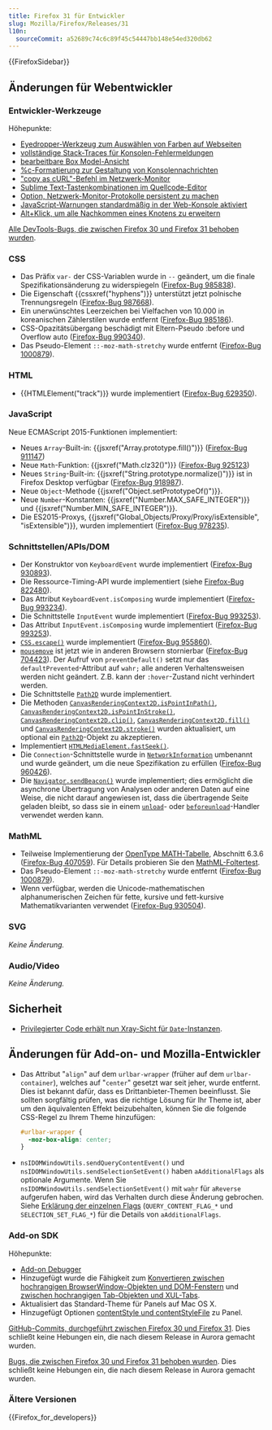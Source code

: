 ```yaml
---
title: Firefox 31 für Entwickler
slug: Mozilla/Firefox/Releases/31
l10n:
  sourceCommit: a52689c74c6c89f45c54447bb148e54ed320db62
---
```


{{FirefoxSidebar}}

## Änderungen für Webentwickler

### Entwickler-Werkzeuge

Höhepunkte:

- [Eyedropper-Werkzeug zum Auswählen von Farben auf Webseiten](https://firefox-source-docs.mozilla.org/devtools-user/eyedropper/index.html)
- [vollständige Stack-Traces für Konsolen-Fehlermeldungen](https://firefox-source-docs.mozilla.org/devtools-user/web_console/console_messages/index.html)
- [bearbeitbare Box Model-Ansicht](https://firefox-source-docs.mozilla.org/devtools-user/page_inspector/how_to/examine_and_edit_the_box_model/index.html)
- [%c-Formatierung zur Gestaltung von Konsolennachrichten](https://firefox-source-docs.mozilla.org/devtools-user/web_console/console_messages/index.html)
- ["copy as cURL"-Befehl im Netzwerk-Monitor](https://firefox-source-docs.mozilla.org/devtools-user/network_monitor/index.html#copy-as-curl)
- [Sublime Text-Tastenkombinationen im Quellcode-Editor](https://firefox-source-docs.mozilla.org/devtools-user/keyboard_shortcuts/index.html#source-editor)
- [Option, Netzwerk-Monitor-Protokolle persistent zu machen](https://firefox-source-docs.mozilla.org/devtools-user/network_monitor/index.html#network-request-list)
- [JavaScript-Warnungen standardmäßig in der Web-Konsole aktiviert](https://firefox-source-docs.mozilla.org/devtools-user/web_console/index.html#javascript-errors-and-warnings)
- [Alt+Klick, um alle Nachkommen eines Knotens zu erweitern](https://firefox-source-docs.mozilla.org/devtools-user/page_inspector/ui_tour/index.html#page-inspector-ui-tour-html-pane)

[Alle DevTools-Bugs, die zwischen Firefox 30 und Firefox 31 behoben wurden](https://bugzilla.mozilla.org/buglist.cgi?resolution=FIXED&classification=Client%20Software&chfieldto=2014-04-28&chfield=resolution&query_format=advanced&chfieldfrom=2014-03-17&chfieldvalue=FIXED&bug_status=RESOLVED&bug_status=VERIFIED&component=Developer%20Tools&component=Developer%20Tools%3A%203D%20View&component=Developer%20Tools%3A%20App%20Manager&component=Developer%20Tools%3A%20Canvas%20Debugger&component=Developer%20Tools%3A%20Console&component=Developer%20Tools%3A%20Debugger&component=Developer%20Tools%3A%20Framework&component=Developer%20Tools%3A%20Graphic%20Commandline%20and%20Toolbar&component=Developer%20Tools%3A%20Inspector&component=Developer%20Tools%3A%20Memory&component=Developer%20Tools%3A%20Netmonitor&component=Developer%20Tools%3A%20Object%20Inspector&component=Developer%20Tools%3A%20Profiler&component=Developer%20Tools%3A%20Responsive%20Mode&component=Developer%20Tools%3A%20Scratchpad&component=Developer%20Tools%3A%20Source%20Editor&component=Developer%20Tools%3A%20Style%20Editor&component=Developer%20Tools%3A%20User%20Stories&component=Developer%20Tools%3A%20WebGL%20Shader%20Editor&product=Firefox&list_id=10022921).

### CSS

- Das Präfix `var-` der CSS-Variablen wurde in `--` geändert, um die finale Spezifikationsänderung zu widerspiegeln ([Firefox-Bug 985838](https://bugzil.la/985838)).
- Die Eigenschaft {{cssxref("hyphens")}} unterstützt jetzt polnische Trennungsregeln ([Firefox-Bug 987668](https://bugzil.la/987668)).
- Ein unerwünschtes Leerzeichen bei Vielfachen von 10.000 in koreanischen Zählerstilen wurde entfernt ([Firefox-Bug 985186](https://bugzil.la/985186)).
- CSS-Opazitätsübergang beschädigt mit Eltern-Pseudo :before und Overflow auto ([Firefox-Bug 990340](https://bugzil.la/990340)).
- Das Pseudo-Element `::-moz-math-stretchy` wurde entfernt ([Firefox-Bug 1000879](https://bugzil.la/1000879)).

### HTML

- {{HTMLElement("track")}} wurde implementiert ([Firefox-Bug 629350](https://bugzil.la/629350)).

### JavaScript

Neue ECMAScript 2015-Funktionen implementiert:

- Neues `Array`-Built-in: {{jsxref("Array.prototype.fill()")}} ([Firefox-Bug 911147](https://bugzil.la/911147))
- Neue `Math`-Funktion: {{jsxref("Math.clz32()")}} ([Firefox-Bug 925123](https://bugzil.la/925123))
- Neues `String`-Built-in: {{jsxref("String.prototype.normalize()")}} ist in Firefox Desktop verfügbar ([Firefox-Bug 918987](https://bugzil.la/918987)).
- Neue `Object`-Methode {{jsxref("Object.setPrototypeOf()")}}.
- Neue `Number`-Konstanten: {{jsxref("Number.MAX_SAFE_INTEGER")}} und {{jsxref("Number.MIN_SAFE_INTEGER")}}.
- Die ES2015-Proxys, {{jsxref("Global_Objects/Proxy/Proxy/isExtensible", "isExtensible")}}, wurden implementiert ([Firefox-Bug 978235](https://bugzil.la/978235)).

### Schnittstellen/APIs/DOM

- Der Konstruktor von `KeyboardEvent` wurde implementiert ([Firefox-Bug 930893](https://bugzil.la/930893)).
- Die Ressource-Timing-API wurde implementiert (siehe [Firefox-Bug 822480](https://bugzil.la/822480)).
- Das Attribut `KeyboardEvent.isComposing` wurde implementiert ([Firefox-Bug 993234](https://bugzil.la/993234)).
- Die Schnittstelle `InputEvent` wurde implementiert ([Firefox-Bug 993253](https://bugzil.la/993253)).
- Das Attribut `InputEvent.isComposing` wurde implementiert ([Firefox-Bug 993253](https://bugzil.la/993253)).
- [`CSS.escape()`](/de/docs/Web/API/CSS/escape_static) wurde implementiert ([Firefox-Bug 955860](https://bugzil.la/955860)).
- [`mousemove`](/de/docs/Web/API/Element/mousemove_event) ist jetzt wie in anderen Browsern stornierbar ([Firefox-Bug 704423](https://bugzil.la/704423)). Der Aufruf von `preventDefault()` setzt nur das `defaultPrevented`-Attribut auf `wahr;` alle anderen Verhaltensweisen werden nicht geändert. Z.B. kann der `:hover`-Zustand nicht verhindert werden.
- Die Schnittstelle [`Path2D`](/de/docs/Web/API/Path2D) wurde implementiert.
- Die Methoden [`CanvasRenderingContext2D.isPointInPath()`](/de/docs/Web/API/CanvasRenderingContext2D/isPointInPath), [`CanvasRenderingContext2D.isPointInStroke()`](/de/docs/Web/API/CanvasRenderingContext2D/isPointInStroke), [`CanvasRenderingContext2D.clip()`](/de/docs/Web/API/CanvasRenderingContext2D/clip), [`CanvasRenderingContext2D.fill()`](/de/docs/Web/API/CanvasRenderingContext2D/fill) und [`CanvasRenderingContext2D.stroke()`](/de/docs/Web/API/CanvasRenderingContext2D/stroke) wurden aktualisiert, um optional ein [`Path2D`](/de/docs/Web/API/Path2D)-Objekt zu akzeptieren.
- Implementiert [`HTMLMediaElement.fastSeek()`](/de/docs/Web/API/HTMLMediaElement/fastSeek).
- Die `Connection`-Schnittstelle wurde in [`NetworkInformation`](/de/docs/Web/API/NetworkInformation) umbenannt und wurde geändert, um die neue Spezifikation zu erfüllen ([Firefox-Bug 960426](https://bugzil.la/960426)).
- Die [`Navigator.sendBeacon()`](/de/docs/Web/API/Navigator/sendBeacon) wurde implementiert; dies ermöglicht die asynchrone Übertragung von Analysen oder anderen Daten auf eine Weise, die nicht darauf angewiesen ist, dass die übertragende Seite geladen bleibt, so dass sie in einem [`unload`](/de/docs/Web/API/Window/unload_event)- oder [`beforeunload`](/de/docs/Web/API/Window/beforeunload_event)-Handler verwendet werden kann.

### MathML

- Teilweise Implementierung der [OpenType MATH-Tabelle](https://learn.microsoft.com/en-us/typography/opentype/spec/math), Abschnitt 6.3.6 ([Firefox-Bug 407059](https://bugzil.la/407059)). Für Details probieren Sie den [MathML-Foltertest](/de/docs/Mozilla/MathML_Project/MathML_Torture_Test).
- Das Pseudo-Element `::-moz-math-stretchy` wurde entfernt ([Firefox-Bug 1000879](https://bugzil.la/1000879)).
- Wenn verfügbar, werden die Unicode-mathematischen alphanumerischen Zeichen für fette, kursive und fett-kursive Mathematikvarianten verwendet ([Firefox-Bug 930504](https://bugzil.la/930504)).

### SVG

_Keine Änderung._

### Audio/Video

_Keine Änderung._

## Sicherheit

- [Privilegierter Code erhält nun Xray-Sicht für `Date`-Instanzen](https://firefox-source-docs.mozilla.org/dom/scriptSecurity/xray_vision.html#xrays_for_javascript_objects).

## Änderungen für Add-on- und Mozilla-Entwickler

- Das Attribut "`align`" auf dem `urlbar-wrapper` (früher auf dem `urlbar-container`), welches auf "`center`" gesetzt war seit jeher, wurde entfernt. Dies ist bekannt dafür, dass es Drittanbieter-Themen beeinflusst. Sie sollten sorgfältig prüfen, was die richtige Lösung für Ihr Theme ist, aber um den äquivalenten Effekt beizubehalten, können Sie die folgende CSS-Regel zu Ihrem Theme hinzufügen:

  ```css
  #urlbar-wrapper {
    -moz-box-align: center;
  }
  ```

- `nsIDOMWindowUtils.sendQueryContentEvent()` und `nsIDOMWindowUtils.sendSelectionSetEvent()` haben `aAdditionalFlags` als optionale Argumente. Wenn Sie `nsIDOMWindowUtils.sendSelectionSetEvent()` mit `wahr` für `aReverse` aufgerufen haben, wird das Verhalten durch diese Änderung gebrochen. Siehe [Erklärung der einzelnen Flags](/de/docs/Mozilla/Tech/XPCOM/Reference/Interface/nsIDOMWindowUtils#constants) (`QUERY_CONTENT_FLAG_*` und `SELECTION_SET_FLAG_*`) für die Details von `aAdditionalFlags`.

### Add-on SDK

Höhepunkte:

- [Add-on Debugger](/de/docs/Mozilla/Add-ons/Add-on_Debugger)
- Hinzugefügt wurde die Fähigkeit zum [Konvertieren zwischen hochrangigen BrowserWindow-Objekten und DOM-Fenstern](/de/docs/Mozilla/Add-ons/SDK/High-Level_APIs/windows#converting_to_dom_windows) und [zwischen hochrangigen Tab-Objekten und XUL-Tabs](/de/docs/Mozilla/Add-ons/SDK/High-Level_APIs/tabs#converting_to_xul_tabs).
- Aktualisiert das Standard-Theme für Panels auf Mac OS X.
- Hinzugefügt Optionen [contentStyle und contentStyleFile](/de/docs/Mozilla/Add-ons/SDK/High-Level_APIs/panel#styling_panel_content) zu Panel.

[GitHub-Commits, durchgeführt zwischen Firefox 30 und Firefox 31](https://github.com/mozilla/addon-sdk/compare/firefox30...firefox31). Dies schließt keine Hebungen ein, die nach diesem Release in Aurora gemacht wurden.

[Bugs, die zwischen Firefox 30 und Firefox 31 behoben wurden](https://bugzilla.mozilla.org/buglist.cgi?resolution=FIXED&chfieldto=2014-04-29&chfield=resolution&query_format=advanced&chfieldfrom=2014-03-18&chfieldvalue=FIXED&bug_status=RESOLVED&bug_status=VERIFIED&bug_status=CLOSED&product=Add-on%20SDK&list_id=10493962). Dies schließt keine Hebungen ein, die nach diesem Release in Aurora gemacht wurden.

### Ältere Versionen

{{Firefox_for_developers}}
